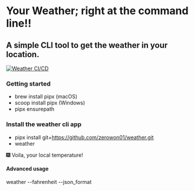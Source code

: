 # Your Weather; right at the command line!!
## A simple CLI tool to get the weather in your location.

[![Weather CI/CD](https://github.com/zerowon01/weather/actions/workflows/run-test.yml/badge.svg)](https://github.com/zerowon01/weather/actions/workflows/run-test.yml/badge.svg)

### Getting started
- brew install pipx (macOS)
- scoop install pipx (Windows)
- pipx ensurepath


### Install the weather cli app
- pipx install git+https://github.com/zerowon01/weather.git
- weather
 
:fireworks: Voila, your local temperature!

#### Advanced usage
weather --fahrenheit --json_format
